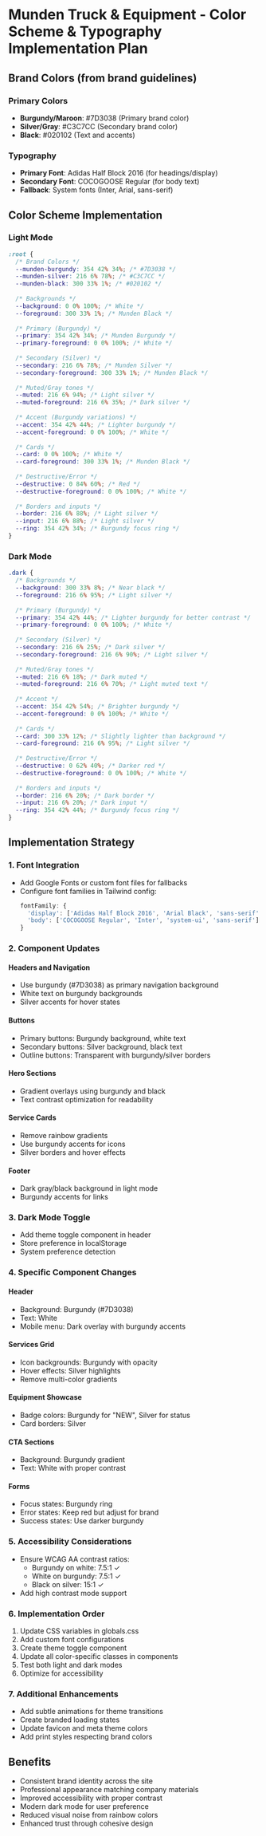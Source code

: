 # Munden Truck & Equipment - Color Scheme & Typography Implementation Plan

## Brand Colors (from brand guidelines)

### Primary Colors
- **Burgundy/Maroon**: #7D3038 (Primary brand color)
- **Silver/Gray**: #C3C7CC (Secondary brand color)
- **Black**: #020102 (Text and accents)

### Typography
- **Primary Font**: Adidas Half Block 2016 (for headings/display)
- **Secondary Font**: COCOGOOSE Regular (for body text)
- **Fallback**: System fonts (Inter, Arial, sans-serif)

## Color Scheme Implementation

### Light Mode
```css
:root {
  /* Brand Colors */
  --munden-burgundy: 354 42% 34%; /* #7D3038 */
  --munden-silver: 216 6% 78%; /* #C3C7CC */
  --munden-black: 300 33% 1%; /* #020102 */
  
  /* Backgrounds */
  --background: 0 0% 100%; /* White */
  --foreground: 300 33% 1%; /* Munden Black */
  
  /* Primary (Burgundy) */
  --primary: 354 42% 34%; /* Munden Burgundy */
  --primary-foreground: 0 0% 100%; /* White */
  
  /* Secondary (Silver) */
  --secondary: 216 6% 78%; /* Munden Silver */
  --secondary-foreground: 300 33% 1%; /* Munden Black */
  
  /* Muted/Gray tones */
  --muted: 216 6% 94%; /* Light silver */
  --muted-foreground: 216 6% 35%; /* Dark silver */
  
  /* Accent (Burgundy variations) */
  --accent: 354 42% 44%; /* Lighter burgundy */
  --accent-foreground: 0 0% 100%; /* White */
  
  /* Cards */
  --card: 0 0% 100%; /* White */
  --card-foreground: 300 33% 1%; /* Munden Black */
  
  /* Destructive/Error */
  --destructive: 0 84% 60%; /* Red */
  --destructive-foreground: 0 0% 100%; /* White */
  
  /* Borders and inputs */
  --border: 216 6% 88%; /* Light silver */
  --input: 216 6% 88%; /* Light silver */
  --ring: 354 42% 34%; /* Burgundy focus ring */
}
```

### Dark Mode
```css
.dark {
  /* Backgrounds */
  --background: 300 33% 8%; /* Near black */
  --foreground: 216 6% 95%; /* Light silver */
  
  /* Primary (Burgundy) */
  --primary: 354 42% 44%; /* Lighter burgundy for better contrast */
  --primary-foreground: 0 0% 100%; /* White */
  
  /* Secondary (Silver) */
  --secondary: 216 6% 25%; /* Dark silver */
  --secondary-foreground: 216 6% 90%; /* Light silver */
  
  /* Muted/Gray tones */
  --muted: 216 6% 18%; /* Dark muted */
  --muted-foreground: 216 6% 70%; /* Light muted text */
  
  /* Accent */
  --accent: 354 42% 54%; /* Brighter burgundy */
  --accent-foreground: 0 0% 100%; /* White */
  
  /* Cards */
  --card: 300 33% 12%; /* Slightly lighter than background */
  --card-foreground: 216 6% 95%; /* Light silver */
  
  /* Destructive/Error */
  --destructive: 0 62% 40%; /* Darker red */
  --destructive-foreground: 0 0% 100%; /* White */
  
  /* Borders and inputs */
  --border: 216 6% 20%; /* Dark border */
  --input: 216 6% 20%; /* Dark input */
  --ring: 354 42% 44%; /* Burgundy focus ring */
}
```

## Implementation Strategy

### 1. Font Integration
- Add Google Fonts or custom font files for fallbacks
- Configure font families in Tailwind config:
  ```js
  fontFamily: {
    'display': ['Adidas Half Block 2016', 'Arial Black', 'sans-serif'],
    'body': ['COCOGOOSE Regular', 'Inter', 'system-ui', 'sans-serif'],
  }
  ```

### 2. Component Updates

#### Headers and Navigation
- Use burgundy (#7D3038) as primary navigation background
- White text on burgundy backgrounds
- Silver accents for hover states

#### Buttons
- Primary buttons: Burgundy background, white text
- Secondary buttons: Silver background, black text
- Outline buttons: Transparent with burgundy/silver borders

#### Hero Sections
- Gradient overlays using burgundy and black
- Text contrast optimization for readability

#### Service Cards
- Remove rainbow gradients
- Use burgundy accents for icons
- Silver borders and hover effects

#### Footer
- Dark gray/black background in light mode
- Burgundy accents for links

### 3. Dark Mode Toggle
- Add theme toggle component in header
- Store preference in localStorage
- System preference detection

### 4. Specific Component Changes

#### Header
- Background: Burgundy (#7D3038)
- Text: White
- Mobile menu: Dark overlay with burgundy accents

#### Services Grid
- Icon backgrounds: Burgundy with opacity
- Hover effects: Silver highlights
- Remove multi-color gradients

#### Equipment Showcase
- Badge colors: Burgundy for "NEW", Silver for status
- Card borders: Silver

#### CTA Sections
- Background: Burgundy gradient
- Text: White with proper contrast

#### Forms
- Focus states: Burgundy ring
- Error states: Keep red but adjust for brand
- Success states: Use darker burgundy

### 5. Accessibility Considerations
- Ensure WCAG AA contrast ratios:
  - Burgundy on white: 7.5:1 ✓
  - White on burgundy: 7.5:1 ✓
  - Black on silver: 15:1 ✓
- Add high contrast mode support

### 6. Implementation Order
1. Update CSS variables in globals.css
2. Add custom font configurations
3. Create theme toggle component
4. Update all color-specific classes in components
5. Test both light and dark modes
6. Optimize for accessibility

### 7. Additional Enhancements
- Add subtle animations for theme transitions
- Create branded loading states
- Update favicon and meta theme colors
- Add print styles respecting brand colors

## Benefits
- Consistent brand identity across the site
- Professional appearance matching company materials
- Improved accessibility with proper contrast
- Modern dark mode for user preference
- Reduced visual noise from rainbow colors
- Enhanced trust through cohesive design